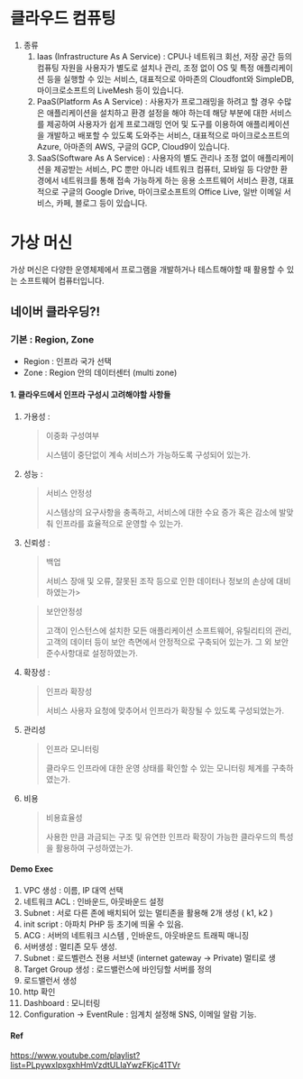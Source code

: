# 클라우드 컴퓨팅

1. 종류
   1. Iaas (Infrastructure As A Service) : CPU나 네트워크 회선, 저장 공간 등의 컴퓨팅 자원을 사용자가 별도로 설치나 관리, 조정 없이  OS 및 특정 애플리케이션 등을 실행할 수 있는 서비스, 대표적으로 아마존의 Cloudfont와 SimpleDB, 마이크로소프트의 LiveMesh 등이 있습니다. 
   2. PaaS(Platform As A Service) : 사용자가 프로그래밍을 하려고 할 경우 수많은 애플리케이션을 설치하고 환경 설정을 해야 하는데 해당 부분에 대한 서비스를 제공하여 사용자가 쉽게 프로그래밍 언어 및 도구를 이용하여 애플리케이션을 개발하고 배포할 수 있도록 도와주는 서비스, 대표적으로 마이크로소프트의 Azure, 아마존의 AWS, 구글의 GCP, Cloud9이 있습니다. 
   3. SaaS(Software As A Service) : 사용자의 별도 관리나 조정 없이 애플리케이션을 제공받는 서비스, PC 뿐만 아니라 네트워크 컴퓨터, 모바일 등 다양한 환경에서 네트워크를 통해 접속 가능하게 하는 응용 소프트웨어 서비스 환경, 대표적으로 구글의 Google Drive, 마이크로소프트의 Office Live, 일반 이메일 서비스, 카페, 블로그 등이 있습니다. 



# 가상 머신

가상 머신은 다양한 운영체제에서 프로그램을 개발하거나 테스트해야할 때 활용할 수 있는 소프트웨어 컴퓨터입니다. 



## 네이버 클라우딩?!

### 기본 : Region, Zone

* Region : 인프라 국가 선택
* Zone : Region 안의 데이터센터 (multi zone)

#### 1. 클라우드에서 인프라 구성시 고려해야할 사항들

1. 가용성 : 

   > 이중화 구성여부 
   >
   > 시스템이 중단없이 계속 서비스가 가능하도록 구성되어 있는가.

2. 성능 : 

   >  서비스 안정성
   >
   > 시스템상의 요구사항을 충족하고, 서비스에 대한 수요 증가 혹은 감소에 발맞춰 인프라를 효율적으로 운영할 수 있는가.

3. 신뢰성 : 

   >  백업
   >
   > 서비스 장애 및 오류, 잘못된 조작 등으로 인한 데이터나 정보의 손상에 대비하였는가>

   > 보안안정성
   >
   > 고객이 인스턴스에 설치한 모든 애플리케이션 소프트웨어, 유틸리티의 관리, 고객의 데이터 등이 보안 측면에서 안정적으로 구축되어 있는가. 그 외 보안 준수사항대로 설정하였는가.

4. 확장성 : 

   > 인프라 확장성
   >
   > 서비스 사용자 요청에 맞추어서 인프라가 확장될 수 있도록 구성되었는가.

5. 관리성

   > 인프라 모니터링
   >
   > 클라우드 인프라에 대한 운영 상태를 확인할 수 있는 모니터링 체계를 구축하였는가.

6. 비용

   > 비용효율성
   >
   > 사용한 만큼 과금되는 구조 및 유연한 인프라 확장이 가능한 클라우드의 특성을 활용하여 구성하였는가.



#### Demo Exec

1. VPC  생성 : 이름, IP 대역 선택
2. 네트워크 ACL : 인바운드, 아웃바운드 설정
3. Subnet : 서로 다른 존에 배치되어 있는 멀티존을 활용해 2개 생성 ( k1, k2 )
4. init script : 아파치 PHP 등 초기에 띄울 수 있음.
5. ACG : 서버의 네트워크 시스템 , 인바운드, 아웃바운드 트래픽 매니징
6. 서버생성 : 멀티존 모두 생성.
7. Subnet : 로드벨런스 전용 서브넷  (internet gateway -> Private) 멀티로 생
8. Target Group 생성 : 로드밸런스에 바인딩할 서버를 정의
9. 로드밸런서 생성 
10. http 확인
11. Dashboard : 모니터링
12. Configuration -> EventRule : 임계치 설정해 SNS, 이메일 알람 기능.



#### Ref

https://www.youtube.com/playlist?list=PLpywxIpxgxhHmVzdtULIaYwzFKjc41TVr

